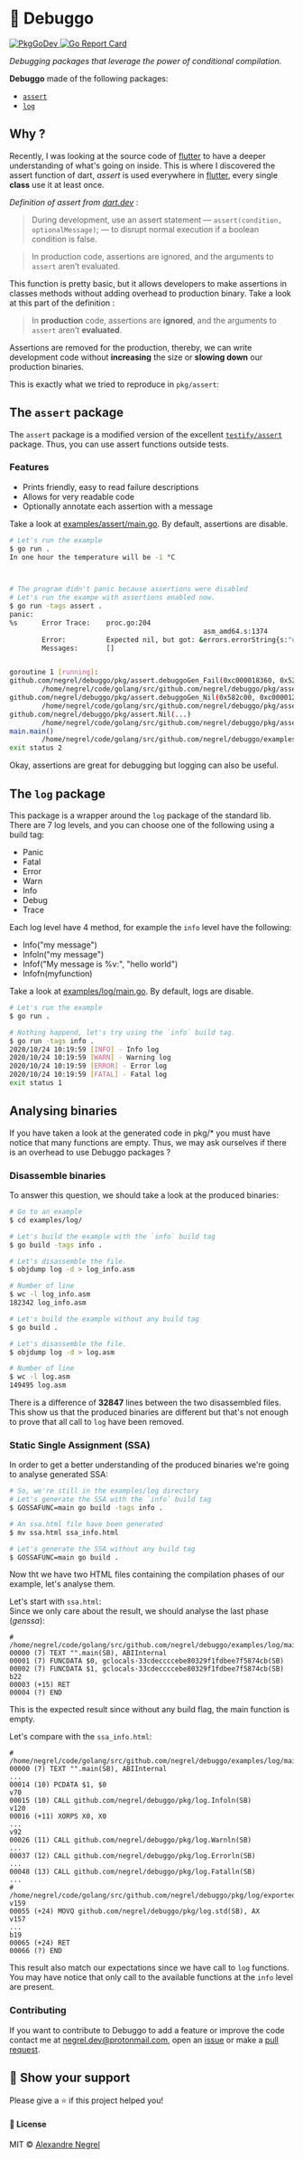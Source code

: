 # :small_red_triangle: Debuggo

<p>
	<a href="https://pkg.go.dev/github.com/negrel/debuggo">
		<img alt="PkgGoDev" src="https://pkg.go.dev/badge/github.com/negrel/debuggo">
	</a>
	<a href="https://goreportcard.com/report/github.com/negrel/debuggo">
		<img alt="Go Report Card" src="https://goreportcard.com/badge/github.com/negrel/debuggo">
	</a>
</p>

*Debugging packages that leverage the power of conditional compilation.*

**Debuggo** made of the following packages:
- [`assert`](#the-assert-package)
- [`log`](#the-log-package)

## Why ?

Recently, I was looking at the source code of [flutter](https://flutter.dev/) to have a deeper understanding of what's
going on inside. This is where I discovered the assert function of dart, *assert* is used everywhere in
[flutter](https://flutter.dev/), every single **class** use it at least once.

*Definition of assert from [dart.dev](https://dart.dev/guides/language/language-tour#assert)* :

> During development, use an assert statement — `assert(condition, optionalMessage)`; — to disrupt normal execution if a
> boolean condition is false.

> In production code, assertions are ignored, and the arguments to `assert` aren’t evaluated.

This function is pretty basic, but it allows developers to make assertions in classes methods without adding overhead
to production binary. Take a look at this part of the definition :

>In **production** code, assertions are **ignored**, and the arguments to `assert` aren’t **evaluated**.

Assertions are removed for the production, thereby, we can write development code without **increasing** the size or
**slowing down** our production binaries.

This is exactly what we tried to reproduce in `pkg/assert`:

## The `assert` package
The `assert` package is a modified version of the excellent [`testify/assert`](https://github.com/stretchr/testify)
package. Thus, you can use assert functions outside tests.

### Features
- Prints friendly, easy to read failure descriptions  
- Allows for very readable code
- Optionally annotate each assertion with a message

Take a look at [examples/assert/main.go](https://github.com/negrel/debuggo/blob/master/examples/assert/main.go). By
default, assertions are disable.

```bash
# Let's run the example
$ go run .
In one hour the temperature will be -1 °C



# The program didn't panic because assertions were disabled
# Let's run the exampe with assertions enabled now.
$ go run -tags assert .
panic: 
%s      Error Trace:    proc.go:204
                                                asm_amd64.s:1374
        Error:          Expected nil, but got: &errors.errorString{s:"unable to get the weather forecast"}
        Messages:       []


goroutine 1 [running]:
github.com/negrel/debuggo/pkg/assert.debuggoGen_Fail(0xc000018360, 0x52, 0xc00014bf38, 0x1, 0x1, 0xc000018360)
        /home/negrel/code/golang/src/github.com/negrel/debuggo/pkg/assert/assertions.go:1071 +0x2a7
github.com/negrel/debuggo/pkg/assert.debuggoGen_Nil(0x582c00, 0xc000012d90, 0xc00014bf38, 0x1, 0x1, 0x5e9260)
        /home/negrel/code/golang/src/github.com/negrel/debuggo/pkg/assert/assertions.go:1179 +0xdb
github.com/negrel/debuggo/pkg/assert.Nil(...)
        /home/negrel/code/golang/src/github.com/negrel/debuggo/pkg/assert/assertions.go:353
main.main()
        /home/negrel/code/golang/src/github.com/negrel/debuggo/examples/assert/main.go:15 +0xda
exit status 2

```

Okay, assertions are great for debugging but logging can also be useful.

## The `log` package
This package is a wrapper around the `log` package of the standard lib. There are 7 log levels, and you can choose one of 
the following using a build tag:
- Panic
- Fatal
- Error
- Warn
- Info
- Debug
- Trace

Each log level have 4 method, for example the `info` level have the following:
- Info("my message")
- Infoln("my message")
- Infof("My message is %v:", "hello world")
- Infofn(myfunction)

Take a look at [examples/log/main.go](https://github.com/negrel/debuggo/blob/master/examples/log/main.go). By
default, logs are disable.

```bash
# Let's run the example
$ go run .

# Nothing happend, let's try using the `info` build tag.
$ go run -tags info .
2020/10/24 10:19:59 [INFO] - Info log
2020/10/24 10:19:59 [WARN] - Warning log
2020/10/24 10:19:59 [ERROR] - Error log
2020/10/24 10:19:59 [FATAL] - Fatal log
exit status 1
```

## Analysing binaries

If you have taken a look at the generated code in pkg/* you must have notice that many functions are empty. Thus, we may
ask ourselves if there is an overhead to use Debuggo packages ?

### Disassemble binaries

To answer this question, we should take a look at the produced binaries:
```bash
# Go to an example
$ cd examples/log/

# Let's build the example with the `info` build tag
$ go build -tags info .

# Let's disassemble the file.
$ objdump log -d > log_info.asm

# Number of line
$ wc -l log_info.asm
182342 log_info.asm

# Let's build the example without any build tag
$ go build .

# Let's disassemble the file.
$ objdump log -d > log.asm

# Number of line
$ wc -l log.asm
149495 log.asm
``` 

There is a difference of **32847** lines between the two disassembled files. This show us that the produced binaries are
different but that's not enough to prove that all call to `log` have been removed.

### Static Single Assignment (SSA)

In order to get a better understanding of the produced binaries we're going to analyse generated SSA:

```bash
# So, we're still in the examples/log directory
# Let's generate the SSA with the `info` build tag 
$ GOSSAFUNC=main go build -tags info .

# An ssa.html file have been generated
$ mv ssa.html ssa_info.html

# Let's generate the SSA without any build tag 
$ GOSSAFUNC=main go build .
```

Now tht we have two HTML files containing the compilation phases of our example, let's analyse them.

Let's start with `ssa.html`:  
Since we only care about the result, we should analyse the last phase (*genssa*):
```
# /home/negrel/code/golang/src/github.com/negrel/debuggo/examples/log/main.go
00000 (7) TEXT "".main(SB), ABIInternal
00001 (7) FUNCDATA $0, gclocals·33cdeccccebe80329f1fdbee7f5874cb(SB)
00002 (7) FUNCDATA $1, gclocals·33cdeccccebe80329f1fdbee7f5874cb(SB)
b22
00003 (+15) RET
00004 (?) END
```
This is the expected result since without any build flag, the main function is empty.

Let's compare with the `ssa_info.html`:
```
# /home/negrel/code/golang/src/github.com/negrel/debuggo/examples/log/main.go
00000 (7) TEXT "".main(SB), ABIInternal
...
00014 (10) PCDATA $1, $0
v70
00015 (10) CALL github.com/negrel/debuggo/pkg/log.Infoln(SB)
v120
00016 (+11) XORPS X0, X0
...
v92
00026 (11) CALL github.com/negrel/debuggo/pkg/log.Warnln(SB)
...
00037 (12) CALL github.com/negrel/debuggo/pkg/log.Errorln(SB)
...
00048 (13) CALL github.com/negrel/debuggo/pkg/log.Fatalln(SB)
...
# /home/negrel/code/golang/src/github.com/negrel/debuggo/pkg/log/exported.info.go
v159
00055 (+24) MOVQ github.com/negrel/debuggo/pkg/log.std(SB), AX
v157
...
b19
00065 (+24) RET
00066 (?) END
```

This result also match our expectations since we have call to `log` functions. You may have notice that only call to
the available functions at the `info` level are present.

### Contributing
If you want to contribute to Debuggo to add a feature or improve the code contact me at
[negrel.dev@protonmail.com](mailto:negrel.dev@protonmail.com), open an [issue](https://github.com/negrel/debuggo/issues)
or make a [pull request](https://github.com/negrel/debuggo/pulls).

## :stars: Show your support
Please give a :star: if this project helped you!

#### :scroll: License
MIT © [Alexandre Negrel](https://www.negrel.dev)
